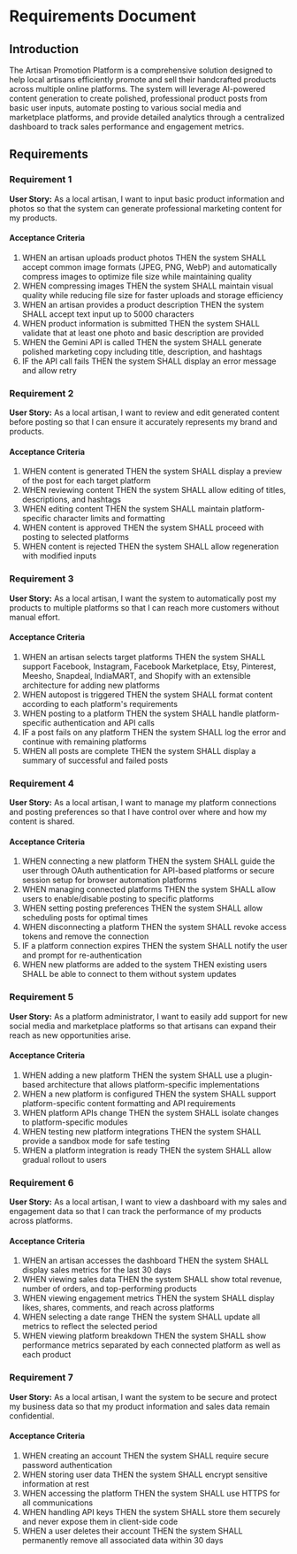 # Requirements Document

## Introduction

The Artisan Promotion Platform is a comprehensive solution designed to help local artisans efficiently promote and sell their handcrafted products across multiple online platforms. The system will leverage AI-powered content generation to create polished, professional product posts from basic user inputs, automate posting to various social media and marketplace platforms, and provide detailed analytics through a centralized dashboard to track sales performance and engagement metrics.

## Requirements

### Requirement 1

**User Story:** As a local artisan, I want to input basic product information and photos so that the system can generate professional marketing content for my products.

#### Acceptance Criteria

1. WHEN an artisan uploads product photos THEN the system SHALL accept common image formats (JPEG, PNG, WebP) and automatically compress images to optimize file size while maintaining quality
2. WHEN compressing images THEN the system SHALL maintain visual quality while reducing file size for faster uploads and storage efficiency
4. WHEN an artisan provides a product description THEN the system SHALL accept text input up to 5000 characters
5. WHEN product information is submitted THEN the system SHALL validate that at least one photo and basic description are provided
6. WHEN the Gemini API is called THEN the system SHALL generate polished marketing copy including title, description, and hashtags
7. IF the API call fails THEN the system SHALL display an error message and allow retry

### Requirement 2

**User Story:** As a local artisan, I want to review and edit generated content before posting so that I can ensure it accurately represents my brand and products.

#### Acceptance Criteria

1. WHEN content is generated THEN the system SHALL display a preview of the post for each target platform
2. WHEN reviewing content THEN the system SHALL allow editing of titles, descriptions, and hashtags
3. WHEN editing content THEN the system SHALL maintain platform-specific character limits and formatting
4. WHEN content is approved THEN the system SHALL proceed with posting to selected platforms
5. WHEN content is rejected THEN the system SHALL allow regeneration with modified inputs

### Requirement 3

**User Story:** As a local artisan, I want the system to automatically post my products to multiple platforms so that I can reach more customers without manual effort.

#### Acceptance Criteria

1. WHEN an artisan selects target platforms THEN the system SHALL support Facebook, Instagram, Facebook Marketplace, Etsy, Pinterest, Meesho, Snapdeal, IndiaMART, and Shopify with an extensible architecture for adding new platforms
2. WHEN autopost is triggered THEN the system SHALL format content according to each platform's requirements
3. WHEN posting to a platform THEN the system SHALL handle platform-specific authentication and API calls
4. IF a post fails on any platform THEN the system SHALL log the error and continue with remaining platforms
5. WHEN all posts are complete THEN the system SHALL display a summary of successful and failed posts

### Requirement 4

**User Story:** As a local artisan, I want to manage my platform connections and posting preferences so that I have control over where and how my content is shared.

#### Acceptance Criteria

1. WHEN connecting a new platform THEN the system SHALL guide the user through OAuth authentication for API-based platforms or secure session setup for browser automation platforms
2. WHEN managing connected platforms THEN the system SHALL allow users to enable/disable posting to specific platforms
3. WHEN setting posting preferences THEN the system SHALL allow scheduling posts for optimal times
4. WHEN disconnecting a platform THEN the system SHALL revoke access tokens and remove the connection
5. IF a platform connection expires THEN the system SHALL notify the user and prompt for re-authentication
6. WHEN new platforms are added to the system THEN existing users SHALL be able to connect to them without system updates

### Requirement 5

**User Story:** As a platform administrator, I want to easily add support for new social media and marketplace platforms so that artisans can expand their reach as new opportunities arise.

#### Acceptance Criteria

1. WHEN adding a new platform THEN the system SHALL use a plugin-based architecture that allows platform-specific implementations
2. WHEN a new platform is configured THEN the system SHALL support platform-specific content formatting and API requirements
3. WHEN platform APIs change THEN the system SHALL isolate changes to platform-specific modules
4. WHEN testing new platform integrations THEN the system SHALL provide a sandbox mode for safe testing
5. WHEN a platform integration is ready THEN the system SHALL allow gradual rollout to users

### Requirement 6

**User Story:** As a local artisan, I want to view a dashboard with my sales and engagement data so that I can track the performance of my products across platforms.

#### Acceptance Criteria

1. WHEN an artisan accesses the dashboard THEN the system SHALL display sales metrics for the last 30 days
2. WHEN viewing sales data THEN the system SHALL show total revenue, number of orders, and top-performing products
3. WHEN viewing engagement metrics THEN the system SHALL display likes, shares, comments, and reach across platforms
4. WHEN selecting a date range THEN the system SHALL update all metrics to reflect the selected period
5. WHEN viewing platform breakdown THEN the system SHALL show performance metrics separated by each connected platform as well as each product

### Requirement 7

**User Story:** As a local artisan, I want the system to be secure and protect my business data so that my product information and sales data remain confidential.

#### Acceptance Criteria

1. WHEN creating an account THEN the system SHALL require secure password authentication
2. WHEN storing user data THEN the system SHALL encrypt sensitive information at rest
3. WHEN accessing the platform THEN the system SHALL use HTTPS for all communications
4. WHEN handling API keys THEN the system SHALL store them securely and never expose them in client-side code
5. WHEN a user deletes their account THEN the system SHALL permanently remove all associated data within 30 days